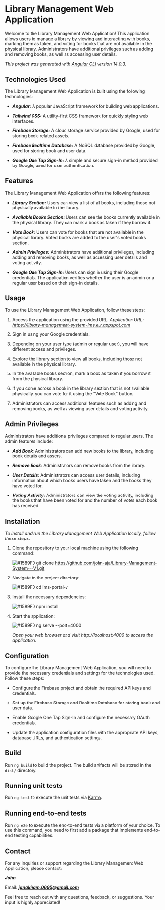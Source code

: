# Library Management Web Application

Welcome to the Library Management Web Application! This application allows users to manage a library by viewing and interacting with books, marking them as taken, and voting for books that are not available in the physical library. Administrators have additional privileges such as adding and removing books, as well as accessing user details.

*This project was generated with [Angular CLI](https://github.com/angular/angular-cli) version 14.0.3.*
 
## Technologies Used

The Library Management Web Application is built using the following technologies: 

- ***Angular:*** A popular JavaScript framework for building web applications.
  
- ***Tailwind CSS:*** A utility-first CSS framework for quickly styling web interfaces.
  
- ***Firebase Storage:*** A cloud storage service provided by Google, used for storing book-related assets.

- ***Firebase Realtime Database:*** A NoSQL database provided by Google, used for storing book and user data.
  
- ***Google One Tap Sign-In:*** A simple and secure sign-in method provided by Google, used for user authentication.

## Features

The Library Management Web Application offers the following features:

- ***Library Section:*** Users can view a list of all books, including those not physically available in the library.

- ***Available Books Section:*** Users can see the books currently available in the physical library. They can mark a book as taken if they borrow it.

- ***Vote Book:*** Users can vote for books that are not available in the physical library. Voted books are added to the user's voted books section.

- ***Admin Privileges:*** Administrators have additional privileges, including adding and removing books, as well as accessing user details and voting activity.

- ***Google One Tap Sign-In:*** Users can sign in using their Google credentials. The application verifies whether the user is an admin or a regular user based on their sign-in details.

## Usage

To use the Library Management Web Application, follow these steps:

1. Access the application using the provided URL.
   *Application URL: https://library-management-system-lms.el.r.appspot.com*
   
2. Sign in using your Google credentials.
 
3. Depending on your user type (admin or regular user), you will have different access and privileges.
 
4. Explore the library section to view all books, including those not available in the physical library.
 
5. In the available books section, mark a book as taken if you borrow it from the physical library.
 
6. If you come across a book in the library section that is not available physically, you can vote for it using the "Vote Book" button.

7. Administrators can access additional features such as adding and removing books, as well as viewing user details and voting activity.

## Admin Privileges

Administrators have additional privileges compared to regular users. The admin features include:

- ***Add Book***: Administrators can add new books to the library, including book details and assets.
  
- ***Remove Book***: Administrators can remove books from the library.
  
- ***User Details***: Administrators can access user details, including information about which books users have taken and the books they have voted for.
  
- ***Voting Activity***: Administrators can view the voting activity, including the books that have been voted for and the number of votes each book has received.

## Installation

*To install and run the Library Management Web Application locally, follow these steps:*

1. Clone the repository to your local machine using the following command:

    ![#1589F0](https://www.iconsdb.com/icons/download/color/1589F0/circle-16.png) git clone https://github.com/john-aja/Library-Management-System---V1.git

2. Navigate to the project directory:

    ![#1589F0](https://www.iconsdb.com/icons/download/color/1589F0/circle-16.png) cd lms-portal-v

3. Install the necessary dependencies:

    ![#1589F0](https://www.iconsdb.com/icons/download/color/1589F0/circle-16.png) npm install

4. Start the application:

    ![#1589F0](https://www.iconsdb.com/icons/download/color/1589F0/circle-16.png) ng serve --port=4000

   *Open your web browser and visit http://localhost:4000 to access the application.*

## Configuration

To configure the Library Management Web Application, you will need to provide the necessary credentials and settings for the technologies used. Follow these steps:

- Configure the Firebase project and obtain the required API keys and credentials.
  
- Set up the Firebase Storage and Realtime Database for storing book and user data.

- Enable Google One Tap Sign-In and configure the necessary OAuth credentials.

- Update the application configuration files with the appropriate API keys, database URLs, and authentication settings.

## Build

Run `ng build` to build the project. The build artifacts will be stored in the `dist/` directory.

## Running unit tests

Run `ng test` to execute the unit tests via [Karma](https://karma-runner.github.io).

## Running end-to-end tests

Run `ng e2e` to execute the end-to-end tests via a platform of your choice. To use this command, you need to first add a package that implements end-to-end testing capabilities.

## Contact

For any inquiries or support regarding the Library Management Web Application, please contact:

***John***

Email: ***janakiram.0695@gmail.com***

Feel free to reach out with any questions, feedback, or suggestions. Your input is highly appreciated!
